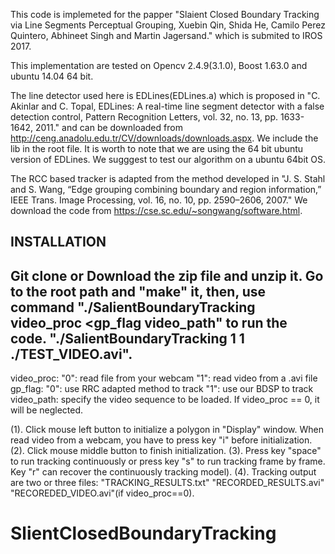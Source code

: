 This code is implemeted for the papper "Slaient Closed Boundary Tracking via Line Segments Perceptual Grouping, Xuebin Qin, Shida He, Camilo Perez Quintero, Abhineet Singh and Martin Jagersand." which is submited to IROS 2017.

This implementation are tested on Opencv 2.4.9(3.1.0), Boost 1.63.0 and ubuntu 14.04 64 bit.

The line detector used here is EDLines(EDLines.a) which is proposed in "C. Akinlar and C. Topal, EDLines: A real-time line segment detector with a false detection control, Pattern Recognition Letters, vol. 32, no. 13, pp. 1633-1642, 2011." and can be downloaded from http://ceng.anadolu.edu.tr/CV/downloads/downloads.aspx. We include the lib in the root file. It is worth to note that we are using the 64 bit ubuntu version of EDLines. We sugggest to test our algorithm on a ubuntu 64bit OS.

The RCC based tracker is adapted from the method developed in "J. S. Stahl and S. Wang, “Edge grouping combining boundary and region information,” IEEE Trans. Image Processing, vol. 16, no. 10, pp. 2590–2606, 2007." We download the code from https://cse.sc.edu/~songwang/software.html.

INSTALLATION
-------------------------------------------------
Git clone or Download the zip file and unzip it.
Go to the root path and "make" it,
then, use command "./SalientBoundaryTracking video_proc <gp_flag video_path" to run the code.
"./SalientBoundaryTracking 1 1 ./TEST_VIDEO.avi".
-------------------------------------------------
video_proc: 
            "0": read file from your webcam
            "1": read video from a .avi file
gp_flag: 
             "0": use RRC adapted method to track
             "1": use our BDSP to track
video_path: specify the video sequence to be loaded.
            If video_proc == 0, it will be neglected.

(1). Click mouse left button to initialize a
     polygon in "Display" window.
     When read video from a webcam,
     you have to press key "i" before
     initialization.
(2). Click mouse middle button to finish initialization.
(3). Press key "space" to run tracking continuously or
     press key "s" to run tracking frame by frame.
     Key "r" can recover the
     continuously tracking model).
(4). Tracking output are two or three files: 
     "TRACKING_RESULTS.txt"
     "RECORDED_RESULTS.avi"
     "RECOREDED_VIDEO.avi"(if video_proc==0).

# SlientClosedBoundaryTracking
